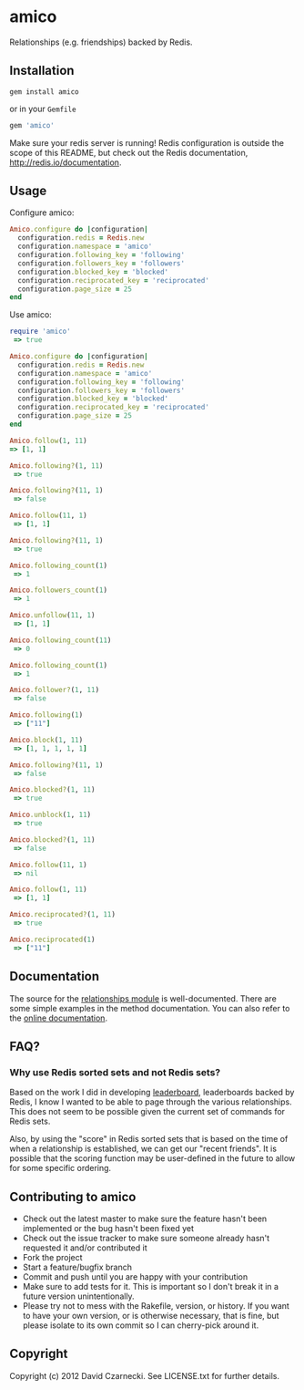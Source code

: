 # amico

Relationships (e.g. friendships) backed by Redis.

## Installation

`gem install amico`

or in your `Gemfile`

```ruby
gem 'amico'
```

Make sure your redis server is running! Redis configuration is outside the scope of this README, but 
check out the Redis documentation, http://redis.io/documentation.
  
## Usage

Configure amico:

```ruby
Amico.configure do |configuration|
  configuration.redis = Redis.new
  configuration.namespace = 'amico'
  configuration.following_key = 'following'
  configuration.followers_key = 'followers'
  configuration.blocked_key = 'blocked'
  configuration.reciprocated_key = 'reciprocated'
  configuration.page_size = 25
end
```

Use amico:

```ruby
require 'amico'
 => true 

Amico.configure do |configuration|
  configuration.redis = Redis.new
  configuration.namespace = 'amico'
  configuration.following_key = 'following'
  configuration.followers_key = 'followers'
  configuration.blocked_key = 'blocked'
  configuration.reciprocated_key = 'reciprocated'
  configuration.page_size = 25
end

Amico.follow(1, 11)
=> [1, 1] 

Amico.following?(1, 11)
 => true 

Amico.following?(11, 1)
 => false 

Amico.follow(11, 1)
 => [1, 1] 

Amico.following?(11, 1)
 => true 

Amico.following_count(1)
 => 1 

Amico.followers_count(1)
 => 1 

Amico.unfollow(11, 1)
 => [1, 1] 

Amico.following_count(11)
 => 0 

Amico.following_count(1)
 => 1 

Amico.follower?(1, 11)
 => false

Amico.following(1)
 => ["11"]

Amico.block(1, 11)
 => [1, 1, 1, 1, 1] 

Amico.following?(11, 1)
 => false 

Amico.blocked?(1, 11)
 => true 

Amico.unblock(1, 11)
 => true

Amico.blocked?(1, 11)
 => false

Amico.follow(11, 1)
 => nil

Amico.follow(1, 11)
 => [1, 1]

Amico.reciprocated?(1, 11)
 => true

Amico.reciprocated(1)
 => ["11"]
```

## Documentation 

The source for the [relationships module](https://github.com/agoragames/amico/blob/master/lib/amico/relationships.rb) is well-documented. There are some 
simple examples in the method documentation. You can also refer to the [online documentation](http://rubydoc.info/gems/amico/).

## FAQ?

### Why use Redis sorted sets and not Redis sets?

Based on the work I did in developing [leaderboard](https://github.com/agoragames/leaderboard), 
leaderboards backed by Redis, I know I wanted to be able to page through the various relationships. 
This does not seem to be possible given the current set of commands for Redis sets. 

Also, by using the "score" in Redis sorted sets that is based on the time of when a relationship 
is established, we can get our "recent friends". It is possible that the scoring function may be 
user-defined in the future to allow for some specific ordering.
  
## Contributing to amico
 
* Check out the latest master to make sure the feature hasn't been implemented or the bug hasn't been fixed yet
* Check out the issue tracker to make sure someone already hasn't requested it and/or contributed it
* Fork the project
* Start a feature/bugfix branch
* Commit and push until you are happy with your contribution
* Make sure to add tests for it. This is important so I don't break it in a future version unintentionally.
* Please try not to mess with the Rakefile, version, or history. If you want to have your own version, or is otherwise necessary, that is fine, but please isolate to its own commit so I can cherry-pick around it.

## Copyright

Copyright (c) 2012 David Czarnecki. See LICENSE.txt for further details.

